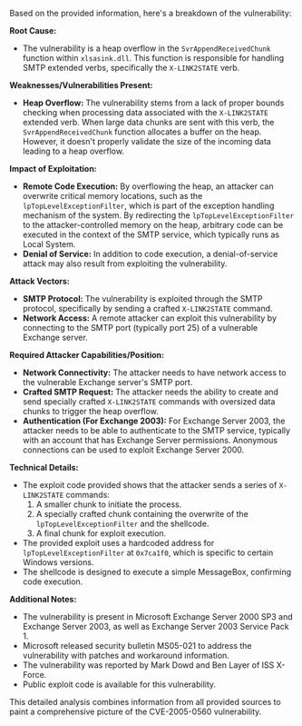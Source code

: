 Based on the provided information, here's a breakdown of the vulnerability:

**Root Cause:**
- The vulnerability is a heap overflow in the `SvrAppendReceivedChunk` function within `xlsasink.dll`. This function is responsible for handling SMTP extended verbs, specifically the `X-LINK2STATE` verb.

**Weaknesses/Vulnerabilities Present:**
- **Heap Overflow:** The vulnerability stems from a lack of proper bounds checking when processing data associated with the `X-LINK2STATE` extended verb. When large data chunks are sent with this verb, the `SvrAppendReceivedChunk` function allocates a buffer on the heap. However, it doesn't properly validate the size of the incoming data leading to a heap overflow.

**Impact of Exploitation:**
- **Remote Code Execution:** By overflowing the heap, an attacker can overwrite critical memory locations, such as the `lpTopLevelExceptionFilter`, which is part of the exception handling mechanism of the system. By redirecting the `lpTopLevelExceptionFilter` to the attacker-controlled memory on the heap, arbitrary code can be executed in the context of the SMTP service, which typically runs as Local System.
- **Denial of Service:** In addition to code execution, a denial-of-service attack may also result from exploiting the vulnerability.

**Attack Vectors:**
- **SMTP Protocol:** The vulnerability is exploited through the SMTP protocol, specifically by sending a crafted `X-LINK2STATE` command.
- **Network Access:** A remote attacker can exploit this vulnerability by connecting to the SMTP port (typically port 25) of a vulnerable Exchange server.

**Required Attacker Capabilities/Position:**
- **Network Connectivity:** The attacker needs to have network access to the vulnerable Exchange server's SMTP port.
- **Crafted SMTP Request:** The attacker needs the ability to create and send specially crafted `X-LINK2STATE` commands with oversized data chunks to trigger the heap overflow.
- **Authentication (For Exchange 2003):** For Exchange Server 2003, the attacker needs to be able to authenticate to the SMTP service, typically with an account that has Exchange Server permissions. Anonymous connections can be used to exploit Exchange Server 2000.

**Technical Details:**
- The exploit code provided shows that the attacker sends a series of `X-LINK2STATE` commands:
  1. A smaller chunk to initiate the process.
  2. A specially crafted chunk containing the overwrite of the `lpTopLevelExceptionFilter` and the shellcode.
  3. A final chunk for exploit execution.
- The provided exploit uses a hardcoded address for `lpTopLevelExceptionFilter` at `0x7ca1f0`, which is specific to certain Windows versions.
- The shellcode is designed to execute a simple MessageBox, confirming code execution.

**Additional Notes:**
- The vulnerability is present in Microsoft Exchange Server 2000 SP3 and Exchange Server 2003, as well as Exchange Server 2003 Service Pack 1.
- Microsoft released security bulletin MS05-021 to address the vulnerability with patches and workaround information.
- The vulnerability was reported by Mark Dowd and Ben Layer of ISS X-Force.
- Public exploit code is available for this vulnerability.

This detailed analysis combines information from all provided sources to paint a comprehensive picture of the CVE-2005-0560 vulnerability.
